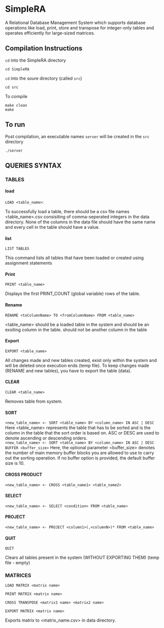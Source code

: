# SimpleRA
A Relational Database Management System which supports database operations like load, print, store and transpose for integer-only tables and operates efficiently for large-sized matrices.
## Compilation Instructions


```cd``` into the SimpleRA directory
```
cd SimpleRA
```
```cd``` into the soure directory (called ```src```)
```
cd src
```
To compile
```
make clean
make
```

## To run

Post compilation, an executable names ```server``` will be created in the ```src``` directory
```
./server
```
## QUERIES SYNTAX 

### TABLES
#### load
```LOAD <table_name>```:

To successfully load a table, there should be a csv file names <table_name>.csv consisiting of comma-seperated integers in the data directory. None of the columns in the data file should have the same name and every cell in the table should have a value. 
#### list 
```LIST TABLES```

This command lists all tables that have been loaded or created using assignment statements
#### Print
 ```PRINT <table_name>```
 
 Displays the first PRINT_COUNT (global variable) rows of the table.
 #### Rename
```RENAME <toColumnName> TO <fromColumnName> FROM <table_name>```

<table_name> should be a loaded table in the system and <fromColumnName> should be an exsiting column in the table. <toColumnName> should not be another column in the table
#### Export
```EXPORT <table_name>```
 
All changes made and new tables created, exist only within the system and will be deleted once execution ends (temp file). To keep changes made (RENAME and new tables), you have to export the table (data).
 
#### CLEAR
```CLEAR <table_name>```
  
Removes table from system. 

#### SORT 
```<new_table_name> <- SORT <table_name> BY <column_name> IN ASC | DESC```
Here <table_name> represents the table that has to be sorted and is the
column in the table that the sort order is based on. ASC or DESC are used
to denote ascending or descending orders.  
```<new_table_name> <- SORT <table_name> BY <column_name> IN ASC | DESC BUFFER <buffer_size>```
Here, the optional parameter <buffer_size> denotes the number of main
memory buffer blocks you are allowed to use to carry out the sorting
operation. If no buffer option is provided, the default buffer size is 10.
#### CROSS PRODUCT
```<new_table_name> <- CROSS <table_name1> <table_name2>```
#### SELECT 
```<new_table_name> <- SELECT <condition> FROM <table_name>```
#### PROJECT
```<new_table_name> <- PROJECT <column1>(,<columnN>)* FROM <table_name>```
#### QUIT
  
```QUIT ```
  
Clears all tables present in the system (WITHOUT EXPORTING THEM) (temp file - empty)


### MATRICES

```LOAD MATRIX <matrix name>```
  
```PRINT MATRIX <matrix name>```
  
```CROSS TRANSPOSE <matrix1 name> <matrix2 name>```
  
```EXPORT MATRIX <matrix name>```
 
 Exports matrix to <matrix_name.csv> in data directory.
